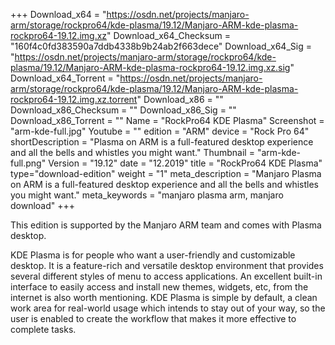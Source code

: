 +++
Download_x64 = "https://osdn.net/projects/manjaro-arm/storage/rockpro64/kde-plasma/19.12/Manjaro-ARM-kde-plasma-rockpro64-19.12.img.xz"
Download_x64_Checksum = "160f4c0fd383590a7ddb4338b9b24ab2f663dece"
Download_x64_Sig = "https://osdn.net/projects/manjaro-arm/storage/rockpro64/kde-plasma/19.12/Manjaro-ARM-kde-plasma-rockpro64-19.12.img.xz.sig"
Download_x64_Torrent = "https://osdn.net/projects/manjaro-arm/storage/rockpro64/kde-plasma/19.12/Manjaro-ARM-kde-plasma-rockpro64-19.12.img.xz.torrent"
Download_x86 = ""
Download_x86_Checksum = ""
Download_x86_Sig = ""
Download_x86_Torrent = ""
Name = "RockPro64 KDE Plasma"
Screenshot = "arm-kde-full.jpg"
Youtube = ""
edition = "ARM"
device = "Rock Pro 64"
shortDescription = "Plasma on ARM is a full-featured desktop experience and all the bells and whistles you might want."
Thumbnail = "arm-kde-full.png"
Version = "19.12"
date = "12.2019"
title = "RockPro64 KDE Plasma"
type="download-edition"
weight = "1"
meta_description = "Manjaro Plasma on ARM is a full-featured desktop experience and all the bells and whistles you might want."
meta_keywords = "manjaro plasma arm, manjaro download"
+++

This edition is supported by the Manjaro ARM team and comes with Plasma desktop.

KDE Plasma is for people who want a user-friendly and customizable desktop. It is a feature-rich and versatile desktop environment that provides several different styles of menu to access applications. An excellent built-in interface to easily access and install new themes, widgets, etc, from the internet is also worth mentioning. KDE Plasma is simple by default, a clean work area for real-world usage which intends to stay out of your way, so the user is enabled to create the workflow that makes it more effective to complete tasks.
